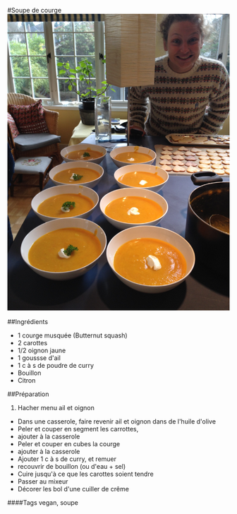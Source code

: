 #Soupe de courge
![image](img/soupe_de_courge1.jpg)

##Ingrédients
* 1 courge musquée (Butternut squash)
* 2 carottes
* 1/2 oignon jaune
* 1 goussse d'ail
* 1 c à s de poudre de curry
* Bouillon
* Citron

##Préparation
1. Hacher menu ail et oignon
* Dans une casserole, faire revenir ail et oignon dans de l'huile d'olive
* Peler et couper en segment les carrottes, 
* ajouter à la casserole
* Peler et couper en cubes la courge
* ajouter à la casserole
* Ajouter 1 c à s de curry, et remuer
* recouvrir de bouillon (ou d'eau + sel)
* Cuire jusqu'à ce que les carottes soient tendre
* Passer au mixeur
* Décorer les bol d'une cuiller de crême

####Tags
vegan, soupe

